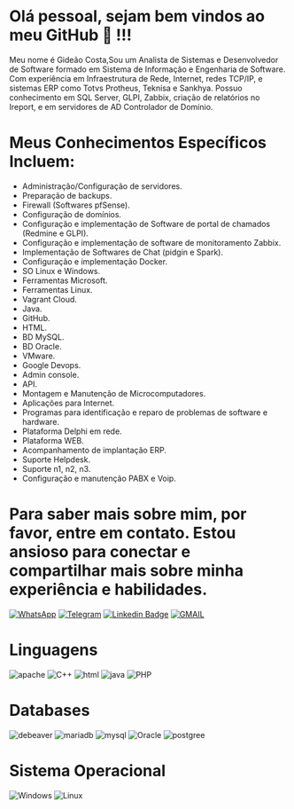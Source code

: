 # Olá pessoal, sejam bem vindos ao meu GitHub 👋 !!!

Meu nome é Gideão Costa,Sou um Analista de Sistemas e Desenvolvedor de Software formado em Sistema de Informação e Engenharia de Software. Com experiência em Infraestrutura de Rede, Internet, redes TCP/IP, e sistemas ERP como Totvs Protheus, Teknisa e Sankhya. Possuo conhecimento em SQL Server, GLPI, Zabbix, criação de relatórios no Ireport, e em servidores de AD Controlador de Domínio.

# Meus Conhecimentos Específicos Incluem:

- Administração/Configuração de servidores.
- Preparação de backups.
- Firewall (Softwares pfSense).
- Configuração de domínios.
- Configuração e implementação de Software de portal de chamados (Redmine e GLPI).
- Configuração e implementação de software de monitoramento Zabbix.
- Implementação de Softwares de Chat (pidgin e Spark).
- Configuração e implementação Docker.
- SO Linux e Windows.
- Ferramentas Microsoft.
- Ferramentas Linux.
- Vagrant Cloud.
- Java.
- GitHub.
- HTML.
- BD MySQL.
- BD Oracle.
- VMware.
- Google Devops.
- Admin console.
- API.
- Montagem e Manutenção de Microcomputadores.
- Aplicações para Internet.
- Programas para identificação e reparo de problemas de software e hardware.
- Plataforma Delphi em rede.
- Plataforma WEB.
- Acompanhamento de implantação ERP.
- Suporte Helpdesk.
- Suporte n1, n2, n3.
- Configuração e manutenção PABX e Voip.


# Para saber mais sobre mim, por favor, entre em contato. Estou ansioso para conectar e compartilhar mais sobre minha experiência e habilidades.

[![WhatsApp](https://img.shields.io/badge/WhatsApp-25D366?style=for-the-badge&logo=whatsapp&logoColor=white)](https://api.whatsapp.com/send?phone=5531984580449)
[![Telegram](https://img.shields.io/badge/Telegram-000?style=for-the-badge&logo=telegram&logoColor=2CA5E0)](https://t.me/Gedsjc)
[![Linkedin Badge](https://img.shields.io/badge/-LinkedIn-blue?style=flat-square&logo=Linkedin&logoColor=white&link=https://www.linkedin.com/in/fagnerpsantos/)](https://www.linkedin.com/in/gide%C3%A3o-j%C3%A9fani-0629b410b/)
[![GMAIL](https://img.shields.io/badge/Gmail-D14836?style=for-the-badge&logo=gmail&logoColor=white)](mailto:sistemagideao@gmail.com)


# Linguagens

![apache](https://img.shields.io/badge/apache%20Groovy-4298B8?style=for-the-badge&logo=apachegroovy&logoColor=white)
![C++](https://img.shields.io/badge/C%2B%2B-00599C?style=for-the-badge&logo=c%2B%2B&logoColor=white)
![html](https://img.shields.io/badge/HTML5-E34F26?style=for-the-badge&logo=html5&logoColor=white)
![java](https://img.shields.io/badge/JavaScript-323330?style=for-the-badge&logo=javascript&logoColor=F7DF1E)
![PHP](https://img.shields.io/badge/PHP-777BB4?style=for-the-badge&logo=php&logoColor=white)

# Databases
![debeaver](https://img.shields.io/badge/dbeaver-382923?style=for-the-badge&logo=dbeaver&logoColor=white)
![mariadb](https://img.shields.io/badge/MariaDB-003545?style=for-the-badge&logo=mariadb&logoColor=white)
![mysql](https://img.shields.io/badge/MySQL-005C84?style=for-the-badge&logo=mysql&logoColor=white)
![Oracle](https://img.shields.io/badge/Oracle-F80000?style=for-the-badge&logo=Oracle&logoColor=white)
![postgree](https://img.shields.io/badge/PostgreSQL-316192?style=for-the-badge&logo=postgresql&logoColor=white)

# Sistema Operacional
![Windows](https://img.shields.io/badge/Windows-0078D6?style=for-the-badge&logo=windows&logoColor=white)
![Linux](https://img.shields.io/badge/Linux-FCC624?style=for-the-badge&logo=linux&logoColor=black)


